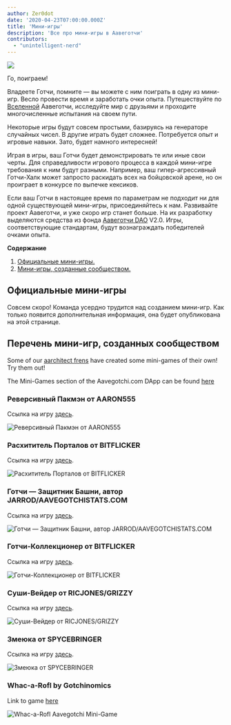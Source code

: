 ```yaml
---
author: Zer0dot
date: '2020-04-23T07:00:00.000Z'
title: 'Мини-игры'
description: 'Все про мини-игры в Аавеготчи'
contributors:
  - "unintelligent-nerd"
---
```


<div class="headerImageContainer">
<img class="headerImage" src="/minigames/gotchi_btc_gamer.png">
<p class="headerImageText">Го, поиграем!</p>
</div>

Владеете Готчи, помните — вы можете с ним поиграть в одну из мини-игр. Весло провести время и заработать очки опыта. Путешествуйте по [Вселенной](/metaverse) Аавеготчи, исследуйте мир с друзьями и проходите многочисленные испытания на своем пути.

Некоторые игры будут совсем простыми, базируясь на генераторе случайных чисел. В другие играть будет сложнее. Потребуется опыт и игровые навыки. Зато, будет намного интересней!

Играя в игры, ваш Готчи будет демонстрировать те или иные свои черты. Для справедливости игрового процесса в каждой мини-игре требования к ним будут разными. Например, ваш гипер-агрессивный Готчи-Халк может запросто раскидать всех на бойцовской арене, но он проиграет в конкурсе по выпечке кексиков.

Если ваш Готчи в настоящее время по параметрам не подходит ни для одной существующей мини-игры, присоединяйтесь к нам. Развивайте проект Аавеготчи, и уже скоро игр станет больше. На их разработку выделяются средства из фонда [Аавеготчи DAO](/dao) V2.0. Игры, соответствующие стандартам, будут вознаграждать победителей очками опыта.

<div class="contentsBox">

**Содержание**

<ol>
<li><a href=#official-mini-games>Официальные мини-игры.</a></li>
<li><a href=#community-created-mini-games>Мини-игры, созданные сообществом.</a></li>
</ol>

</div>

## Официальные мини-игры
Совсем скоро! Команда усердно трудится над созданием мини-игр. Как только появится дополнительная информация, она будет опубликована на этой странице.

## Перечень мини-игр, созданных сообществом

Some of our [aarchitect frens](/aarchitect) have created some mini-games of their own! Try them out!

The Mini-Games section of the Aavegotchi.com DApp can be found [here](https://aavegotchi.com/minigames)

### Реверсивный Пакмэн от AARON555

Ссылка на игру [здесь](https://cryptolve.com/aavegotchi_pacman/).

<img class = "bodyImage" src = "/minigames/reverse-pacman.png" alt = "Реверсивный Пакмэн от AARON555" />

### Расхититель Порталов от BITFLICKER

Ссылка на игру [здесь](https://bitflicker.tech/aavegotchi/rider/).

<img class = "bodyImage" src = "/minigames/portal-rider.png" alt = "Расхититель Порталов от BITFLICKER" />

### Готчи — Защитник Башни, автор JARROD/AAVEGOTCHISTATS.COM

Ссылка на игру [здесь](https://aavegotchistats.com/td).

<img class = "bodyImage" src = "/minigames/gotchi-tower-defense.png" alt = "Готчи — Защитник Башни, автор JARROD/AAVEGOTCHISTATS.COM" />

### Готчи-Коллекционер от BITFLICKER

Ссылка на игру [здесь](https://gotchigaatherer.gg/).

<img class = "bodyImage" src = "/minigames/gotchi-the-gaatherer.png" alt = "Готчи-Коллекционер от BITFLICKER" />

### Суши-Вейдер от RICJONES/GRIZZY

Ссылка на игру [здесь](https://sushivader.com/).

<img class = "bodyImage" src = "/minigames/sushi-vader.png" alt = "Суши-Вейдер от RICJONES/GRIZZY" />

### Змеюка от SPYCEBRINGER

Ссылка на игру [здесь](https://snaake.gg/).

<img class = "bodyImage" src = "/minigames/snaake.png" alt = "Змеюка от SPYCEBRINGER" />

### Whac-a-Rofl by Gotchinomics

Link to game [here](https://whacarofl.com/)

<img class = "bodyImage" src = "/minigames/whac-a-rofl.png" alt = "Whac-a-Rofl Aavegotchi Mini-Game" />